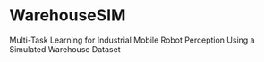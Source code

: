 # WarehouseSIM
Multi-Task Learning for Industrial Mobile Robot Perception Using a Simulated Warehouse Dataset
